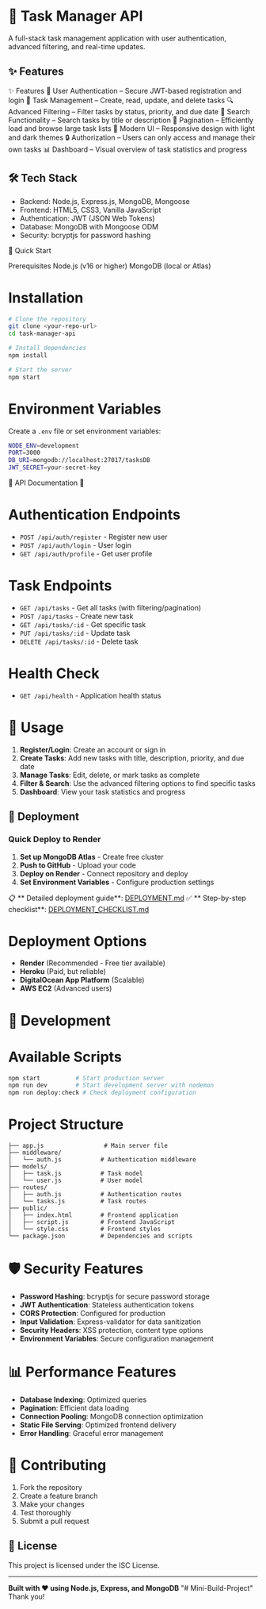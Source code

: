 # 🚀 Task Manager API

A full-stack task management application with user authentication, advanced filtering, and real-time updates.

## ✨ Features

✨ Features
🔐 User Authentication – Secure JWT-based registration and login
📝 Task Management – Create, read, update, and delete tasks
🔍 Advanced Filtering – Filter tasks by status, priority, and due date
🔎 Search Functionality – Search tasks by title or description
📄 Pagination – Efficiently load and browse large task lists
🎨 Modern UI – Responsive design with light and dark themes
🔒 Authorization – Users can only access and manage their own tasks
📊 Dashboard – Visual overview of task statistics and progress

## 🛠️ Tech Stack
* Backend: Node.js, Express.js, MongoDB, Mongoose
* Frontend: HTML5, CSS3, Vanilla JavaScript
* Authentication: JWT (JSON Web Tokens)
* Database: MongoDB with Mongoose ODM
* Security: bcryptjs for password hashing

🚀 Quick Start

Prerequisites
Node.js (v16 or higher)
MongoDB (local or Atlas)

# Installation
```bash
# Clone the repository
git clone <your-repo-url>
cd task-manager-api

# Install dependencies
npm install

# Start the server
npm start
```

# Environment Variables
Create a `.env` file or set environment variables:
```bash
NODE_ENV=development
PORT=3000
DB_URI=mongodb://localhost:27017/tasksDB
JWT_SECRET=your-secret-key
```

 📖 API Documentation 📖

# Authentication Endpoints
- `POST /api/auth/register` - Register new user
- `POST /api/auth/login` - User login
- `GET /api/auth/profile` - Get user profile

# Task Endpoints
- `GET /api/tasks` - Get all tasks (with filtering/pagination)
- `POST /api/tasks` - Create new task
- `GET /api/tasks/:id` - Get specific task
- `PUT /api/tasks/:id` - Update task
- `DELETE /api/tasks/:id` - Delete task

# Health Check
- `GET /api/health` - Application health status
  

# 🎯 Usage

1. **Register/Login**: Create an account or sign in
2. **Create Tasks**: Add new tasks with title, description, priority, and due date
3. **Manage Tasks**: Edit, delete, or mark tasks as complete
4. **Filter & Search**: Use the advanced filtering options to find specific tasks
5. **Dashboard**: View your task statistics and progress

## 🚀 Deployment

### Quick Deploy to Render
1. **Set up MongoDB Atlas** - Create free cluster
2. **Push to GitHub** - Upload your code
3. **Deploy on Render** - Connect repository and deploy
4. **Set Environment Variables** - Configure production settings

📋 ** Detailed deployment guide**: [DEPLOYMENT.md](./DEPLOYMENT.md)
✅ ** Step-by-step checklist**: [DEPLOYMENT_CHECKLIST.md](./DEPLOYMENT_CHECKLIST.md)

# Deployment Options
- **Render** (Recommended - Free tier available)
- **Heroku** (Paid, but reliable)
- **DigitalOcean App Platform** (Scalable)
- **AWS EC2** (Advanced users)

# 🔧 Development

# Available Scripts
```bash
npm start          # Start production server
npm run dev        # Start development server with nodemon
npm run deploy:check # Check deployment configuration
```

# Project Structure
```
├── app.js                 # Main server file
├── middleware/
│   └── auth.js           # Authentication middleware
├── models/
│   ├── task.js           # Task model
│   └── user.js           # User model
├── routes/
│   ├── auth.js           # Authentication routes
│   └── tasks.js          # Task routes
├── public/
│   ├── index.html        # Frontend application
│   ├── script.js         # Frontend JavaScript
│   └── style.css         # Frontend styles
└── package.json          # Dependencies and scripts
```

# 🛡️ Security Features

- **Password Hashing**: bcryptjs for secure password storage
- **JWT Authentication**: Stateless authentication tokens
- **CORS Protection**: Configured for production
- **Input Validation**: Express-validator for data sanitization
- **Security Headers**: XSS protection, content type options
- **Environment Variables**: Secure configuration management

# 📊 Performance Features

- **Database Indexing**: Optimized queries
- **Pagination**: Efficient data loading
- **Connection Pooling**: MongoDB connection optimization
- **Static File Serving**: Optimized frontend delivery
- **Error Handling**: Graceful error management

# 🤝 Contributing

1. Fork the repository
2. Create a feature branch
3. Make your changes
4. Test thoroughly
5. Submit a pull request

## 📝 License

This project is licensed under the ISC License.

----------------------------------------------------------------------------------------

**Built with ❤️ using Node.js, Express, and MongoDB** "# Mini-Build-Project"  Thank you!
